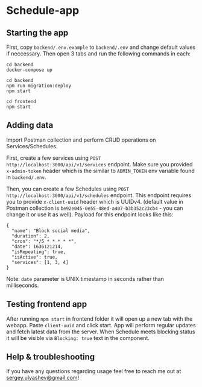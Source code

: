 # Schedule-app

## Starting the app

First, copy `backend/.env.example` to `backend/.env` and change default values if neccessary.
Then open 3 tabs and run the following commands in each:

```
cd backend
docker-compose up
```

```
cd backend
npm run migration:deploy
npm start
```

```
cd frontend
npm start
```

## Adding data

Import Postman collection and perform CRUD operations on Services/Schedules.

First, create a few services using `POST http://localhost:3000/api/v1/services` endpoint. Make sure you provided `x-admin-token` header which is the similar to `ADMIN_TOKEN` env variable found in `backend/.env`.

Then, you can create a few Schedules using `POST http://localhost:3000/api/v1/schedules` endpoint. This endpoint requires you to provide `x-client-uuid` header which is UUIDv4. (default value in Postman collection is `be92e045-0e55-48ed-a407-b3b352c23cb4` - you can change it or use it as well). Payload for this endpoint looks like this:

```
{
  "name": "Block social media",
  "duration": 2,
  "cron": "*/5 * * * * *",
  "date": 1636121214,
  "isRepeating": true,
  "isActive": true,
  "services": [1, 3, 4]
}
```

Note: `date` parameter is UNIX timestamp in seconds rather than milliseconds.

## Testing frontend app

After running `npm start` in frontend folder it will open up a new tab with the webapp. Paste `client-uuid` and click start. App will perform regular updates and fetch latest data from the server. When Schedule meets blocking status it will be visible via `Blocking: true` text in the component.

## Help & troubleshooting

If you have any questions regarding usage feel free to reach me out at sergey.ulyashev@gmail.com!
